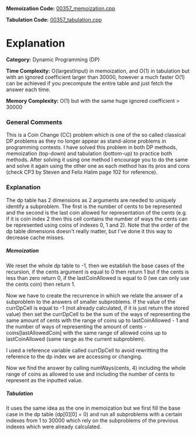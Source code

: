 **Memoization Code:** [00357\_memoization.cpp](https://github.com/elgamalsalman/CPSolutions/blob/main/UVa/00357_Let_Me_Count_The_Ways/00357_memoization.cpp)

**Tabulation Code:** [00357\_tabulation.cpp](https://github.com/elgamalsalman/CPSolutions/blob/main/UVa/00357_Let_Me_Count_The_Ways/00357_tabulation.cpp)

# Explanation

**Category:** Dynamic Programming (DP)

**Time Complexity:** O(largestInput) in memoization, and O(1) in tabulation but with an ignored coefficient larger than 30000, however a much faster O(1) can be achieved if you precompute the entire table and just fetch the answer each time.

**Memory Complexity:** O(1) but with the same huge ignored coefficient > 30000

### General Comments

This is a Coin Change (CC) problem which is one of the so called classical DP problems as they no longer appear as stand-alone problems in programming contests. I have solved this problem in both DP methods, memoization (top-down) and tabulation (bottom-up) to practice both methods. After solving it using one method I encourage you to do the same and solve it again using the other one as each method has its pros and cons (check CP3 by Steven and Felix Halim page 102 for reference). 

### Explanation

The dp table has 2 dimensions as 2 arguments are needed to uniquely identify a subproblem. The first is the number of cents to be represented and the second is the last coin allowed for representation of the cents (e.g. if it is coin index 2 then this cell contains the number of ways the cents can be represented using coins of indexes 0, 1 and 2). Note that the order of the dp table dimensions doesn't really matter, but I've done it this way to decrease cache misses.

##### Memoization

We reset the whole dp table to -1, then we establish the base cases of the recursion, if the cents argument is equal to 0 then return 1 but if the cents is less than zero return 0, if the lastCoinAllowed is equal to 0 (we can only use the cents coin) then return 1.

 Now we have to create the recurrence in which we relate the answer of a subproblem to the answers of smaller subproblems. If the value of the currDpCell is equal to -1 (not already calculated, if it is just return the stored value) then set the currDpCell to be the sum of the ways of representing the same amount of cents with the range of coins up to lastCoinAllowed - 1 and the number of ways of representing the amount of cents - coins[lastAllowedCoin] with the same range of allowed coins up to lastCoinAllowed (same range as the current subproblem).

I used a reference variable called currDpCell to avoid rewritting the reference to the dp index we are accessing or changing.

Now we find the answer by calling numWays(cents, 4) including the whole range of coins as allowed to use and including the number of cents to represent as the inputted value. 

##### Tabulation

It uses the same idea as the one in memoization but we first fill the base case in the dp table (dp\[0\]\[0\] = 0) and run all subproblems with a certain indexes from 1 to 30000 which rely on the subproblems of the previous indexes which were already calculated.
